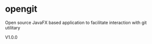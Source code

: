 # opengit
Open source JavaFX based application to facilitate interaction with git utilitary 

<!-- Major(Breaking API) - Minor(Feature - API compatibility backwards) - Patches(Bugfix) -->

V1.0.0
